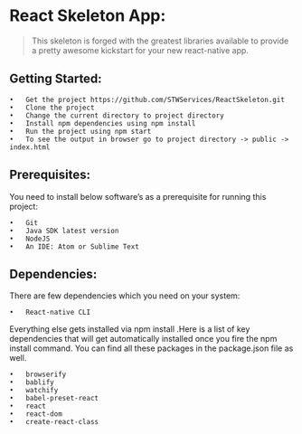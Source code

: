 # React Skeleton App:
>This skeleton is forged with the greatest libraries available to provide a pretty awesome kickstart for your new react-native app.
>
## Getting Started:
```
•	Get the project https://github.com/STWServices/ReactSkeleton.git 
•	Clone the project  
•	Change the current directory to project directory
•	Install npm dependencies using npm install
•	Run the project using npm start
•	To see the output in browser go to project directory -> public -> index.html
```
## Prerequisites:
You need to install below software’s as a prerequisite for running this project:
```
•	Git
•	Java SDK latest version
•	NodeJS
•	An IDE: Atom or Sublime Text
```
## Dependencies: 
There are few dependencies which you need on your system:
```
•	React-native CLI
```
Everything else gets installed via npm install .Here is a list of key dependencies that will get automatically installed once you fire the npm install command. You can find all these packages in the package.json file as well.
```
•	browserify
•	bablify
•	watchify
•	babel-preset-react
•	react
•	react-dom
•	create-react-class
```

